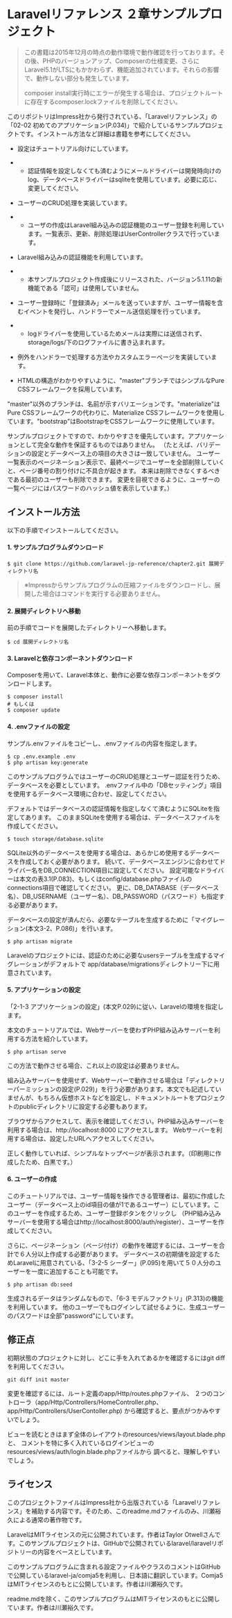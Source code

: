 Laravelリファレンス ２章サンプルプロジェクト
============================================

> この書籍は2015年12月の時点の動作環境で動作確認を行っております。その後、PHPのバージョンアップ、Composerの仕様変更、さらにLaravel5.1がLTSにもかかわらず、機能追加されています。それらの影響で、動作しない部分も発生しています。
>
> composer install実行時にエラーが発生する場合は、プロジェクトルートに存在するcomposer.lockファイルを削除してください。

このリポジトリはImpress社から発行されている、「Laravelリファレンス」の「02-02 初めてのアプリケーション(P.034)」で紹介しているサンプルプロジェクトです。インストール方法など詳細は書籍を参考にしてください。

* 設定はチュートリアル向けにしています。
*  * 認証情報を設定しなくても済むようにメールドライバーは開発時向けのlog、データベースドライバーはsqliteを使用しています。必要に応じ、変更してください。

* ユーザーのCRUD処理を実装しています。
*  * ユーザの作成はLaravel組み込みの認証機能のユーザー登録を利用しています。一覧表示、更新、削除処理はUserControllerクラスで行っています。

* Laravel組み込みの認証機能を利用しています。
*  * 本サンプルプロジェクト作成後にリリースされた、バージョン5.1.11の新機能である「認可」は使用していません。

* ユーザー登録時に「登録済み」メールを送っていますが、ユーザー情報を含むイベントを発行し、ハンドラーでメール送信処理を行っています。
*  * logドライバーを使用しているためメールは実際には送信されず、storage/logs/下のログファイルに書き込まれます。

* 例外をハンドラーで処理する方法やカスタムエラーページを実装しています。

* HTMLの構造がわかりやすいように、"master"ブランチではシンプルなPure CSSフレームワークを採用しています。

"master"以外のブランチは、名前が示すバリエーションです。"materialize"はPure CSSフレームワークの代わりに、Materialize CSSフレームワークを使用しています。"bootstrap"はBootstrapをCSSフレームワークに使用しています。

サンプルプロジェクトですので、わかりやすさを優先しています。アプリケーションとして完全な動作を保証するものではありません。
（たとえば、バリデーションの設定とデータベース上の項目の大きさは一致していません。
ユーザー一覧表示のページネーション表示で、最終ページでユーザーを全部削除していくと、ページ番号の割り付けに不具合が起きます。
本来は削除できなくするべきである最初のユーザーも削除できます。
変更を目視できるように、ユーザーの一覧ページにはパスワードのハッシュ値を表示しています。）

## インストール方法

以下の手順でインストールしてください。

#### 1. サンプルプログラムダウンロード

````
$ git clone https://github.com/laravel-jp-reference/chapter2.git 展開ディレクトリ名
````

> ※Impressからサンプルプログラムの圧縮ファイルをダウンロードし、展開した場合はコマンドを実行する必要ありません。

#### 2. 展開ディレクトリへ移動

前の手順でコードを展開したディレクトリーへ移動します。

````
$ cd 展開ディレクトリ名
````

#### 3. Laravelと依存コンポーネントダウンロード

Composerを用いて、Laravel本体と、動作に必要な依存コンポーネントをダウンロードします。

````
$ composer install
# もしくは
$ composer update
````

#### 4. .envファイルの設定

サンプル.envファイルをコピーし、.envファイルの内容を指定します。

````
$ cp .env.example .env
$ php artisan key:generate
````

このサンプルプログラムではユーザーのCRUD処理とユーザー認証を行うため、データベースを必要としています。
.envファイル中の「DBセッティング」項目を使用するデータベース環境に合わせ、設定してください。

デフォルトではデータベースの認証情報を指定しなくて済むようにSQLiteを指定してあります。
このままSQLiteを使用する場合は、データベースファイルを作成してください。

````
$ touch storage/database.sqlite
````

SQLite以外のデータベースを使用する場合は、あらかじめ使用するデータベースを作成しておく必要があります。
続いて、データベースエンジンに合わせてドライバー名をDB_CONNECTION項目に設定してください。
設定可能なドライバーは本文の表3.1(P.083)、もしくはconfig/database.phpファイルのconnections項目で確認してください。
更に、DB_DATABASE（データベース名）、DB_USERNAME（ユーザー名）、DB_PASSWORD（パスワード）も指定する必要があります。

データベースの設定が済んだら、必要なテーブルを生成するために「マイグレーション(本文3-2、P.086)」を行います。

````
$ php artisan migrate
````

Laravelのプロジェクトには、認証のために必要なusersテーブルを生成するマイグレーションがデフォルトで
app/database/migrationsディレクトリー下に用意されています。

#### 5. アプリケーションの設定

「2-1-3 アプリケーションの設定」(本文P.029)に従い、Laravelの環境を指定します。

本文のチュートリアルでは、Webサーバーを使わずPHP組み込みサーバーを利用する方法を紹介しています。

````
$ php artisan serve
````

この方法で動作させる場合、これ以上の設定は必要ありません。

組み込みサーバーを使用せず、Webサーバーで動作させる場合は「ディレクトリーパーミッションの設定(P.029)」を行う必要があります。本文でも記述していませんが、もちろん仮想ホストなどを設定し、ドキュメントルートをプロジェクトのpublicディレクトリに設定する必要もあります。

ブラウザからアクセスして、表示を確認してください。PHP組み込みサーバーを利用する場合は、http://localhost:8000 にアクセスします。
Webサーバーを利用する場合は、設定したURLへアクセスしてください。

正しく動作していれば、シンプルなトップページが表示されます。（印刷用に作成したため、白黒です。）

#### 6. ユーザーの作成

このチュートリアルでは、ユーザー情報を操作できる管理者は、最初に作成したユーザー（データベース上のid項目の値が1であるユーザー）にしています。このユーザーを作成するため、ユーザー登録ボタンをクリックし
（PHP組み込みサーバーを使用する場合はhttp://localhost:8000/auth/register）、ユーザーを作成してください。

さらに、ページネーション（ページ付け）の動作を確認するには、ユーザーを合計で６人分以上作成する必要があります。
データベースの初期値を設定するためLaravelに用意されている、「3-2-5 シーダー」(P.095)を用いて５０人分のユーザーを一度に追加することも可能です。

````
$ php artisan db:seed
````

生成されるデータはランダムなもので、「6-3 モデルファクトリ」(P.313)の機能を利用しています。
他のユーザーでもログインして試せるように、生成ユーザーのパスワードは全部"password"にしています。

## 修正点

初期状態のプロジェクトに対し、どこに手を入れてあるかを確認するにはgit diffを利用してください。

~~~
git diff init master
~~~

変更を確認するには、ルート定義のapp/Http/routes.phpファイル、
２つのコントローラ（app/Http/Controllers/HomeController.php、app/Http/Controllers/UserContoller.php)
から確認すると、要点がつかみやすいでしょう。

ビューを読むときはまず全体のレイアウトのresources/views/layout.blade.phpと、
コメントを特に多く入れているログインビューのresources/views/auth/login.blade.phpファイルから
調べると、理解しやすいでしょう。

## ライセンス

このプロジェクトファイルはImpress社から出版されている「Laravelリファレンス」を補助する内容です。そのため、このreadme.mdファイルのみ、川瀬裕久による通常の著作物です。

LaravelはMITライセンスの元に公開されています。作者はTaylor Otwellさんです。このサンプルプロジェクトは、GitHubで公開されているlaravel/laravelリポジトリーの内容をベースとしています。

このサンプルプログラムに含まれる設定ファイルやクラスのコメントはGitHubで公開しているlaravel-ja/comja5を利用し、日本語に翻訳しています。Comja5はMITライセンスのもとに公開しています。作者は川瀬裕久です。

readme.mdを除く、このサンプルプログラムはMITライセンスのもとに公開しています。作者は川瀬裕久です。
